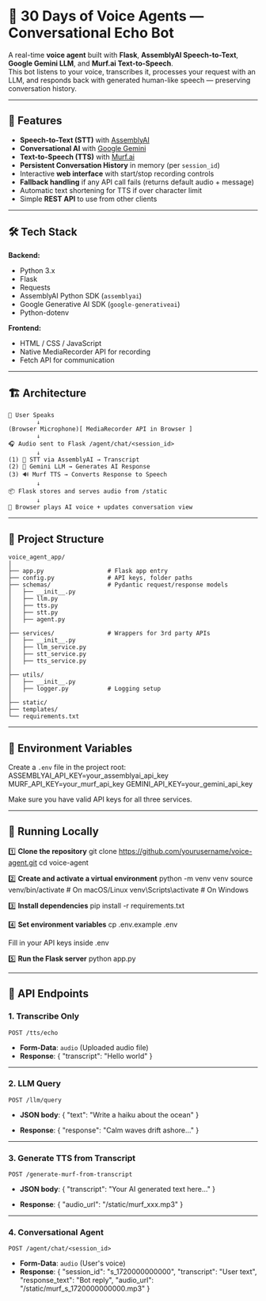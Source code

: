 # 🎤 30 Days of Voice Agents — Conversational Echo Bot

A real-time **voice agent** built with **Flask**, **AssemblyAI Speech-to-Text**, **Google Gemini LLM**, and **Murf.ai Text-to-Speech**.  
This bot listens to your voice, transcribes it, processes your request with an LLM, and responds back with generated human-like speech — preserving conversation history.

---

## 📌 Features

- **Speech-to-Text (STT)** with [AssemblyAI](https://www.assemblyai.com/)  
- **Conversational AI** with [Google Gemini](https://ai.google/google-gemini/)  
- **Text-to-Speech (TTS)** with [Murf.ai](https://murf.ai/)  
- **Persistent Conversation History** in memory (per `session_id`)  
- Interactive **web interface** with start/stop recording controls  
- **Fallback handling** if any API call fails (returns default audio + message)  
- Automatic text shortening for TTS if over character limit  
- Simple **REST API** to use from other clients

---

## 🛠️ Tech Stack

**Backend:**
- Python 3.x
- Flask
- Requests
- AssemblyAI Python SDK (`assemblyai`)
- Google Generative AI SDK (`google-generativeai`)
- Python-dotenv

**Frontend:**
- HTML / CSS / JavaScript
- Native MediaRecorder API for recording
- Fetch API for communication

---

## 🏗️ Architecture
    🎤 User Speaks
            ↓ 
    (Browser Microphone)[ MediaRecorder API in Browser ]
            ↓
    🎧 Audio sent to Flask /agent/chat/<session_id>
            ↓
    (1) 📜 STT via AssemblyAI → Transcript
    (2) 🤖 Gemini LLM → Generates AI Response
    (3) 🔊 Murf TTS → Converts Response to Speech
            ↓
    📦 Flask stores and serves audio from /static
            ↓
    🔁 Browser plays AI voice + updates conversation view


---

## 📂 Project Structure

    voice_agent_app/
    │
    ├── app.py                  # Flask app entry
    ├── config.py               # API keys, folder paths
    ├── schemas/                # Pydantic request/response models
    │   ├── __init__.py
    │   ├── llm.py
    │   ├── tts.py
    │   ├── stt.py
    │   ├── agent.py
    │
    ├── services/               # Wrappers for 3rd party APIs
    │   ├── __init__.py
    │   ├── llm_service.py
    │   ├── stt_service.py
    │   ├── tts_service.py
    │
    ├── utils/                  
    │   ├── __init__.py
    │   ├── logger.py           # Logging setup
    │
    ├── static/
    ├── templates/
    └── requirements.txt


---

## 🔑 Environment Variables

Create a `.env` file in the project root:
    ASSEMBLYAI_API_KEY=your_assemblyai_api_key
    MURF_API_KEY=your_murf_api_key
    GEMINI_API_KEY=your_gemini_api_key


Make sure you have valid API keys for all three services.

---

## 🚀 Running Locally

1️⃣ **Clone the repository**
git clone https://github.com/yourusername/voice-agent.git
cd voice-agent


2️⃣ **Create and activate a virtual environment**
python -m venv venv
source venv/bin/activate # On macOS/Linux
venv\Scripts\activate # On Windows


3️⃣ **Install dependencies**
pip install -r requirements.txt


4️⃣ **Set environment variables**
cp .env.example .env

Fill in your API keys inside .env


5️⃣ **Run the Flask server**
python app.py


---

## 📡 API Endpoints

### **1. Transcribe Only**
`POST /tts/echo`
- **Form-Data**: `audio` (Uploaded audio file)
- **Response**:
    {
    "transcript": "Hello world"
    }

---

### **2. LLM Query**
`POST /llm/query`
- **JSON body**:
    {
    "text": "Write a haiku about the ocean"
    }

- **Response**:
    {
    "response": "Calm waves drift ashore..."
    }


---

### **3. Generate TTS from Transcript**
`POST /generate-murf-from-transcript`
- **JSON body**:
    {
    "transcript": "Your AI generated text here..."
    }

- **Response**:
    {
    "audio_url": "/static/murf_xxx.mp3"
    }
    

---

### **4. Conversational Agent**
`POST /agent/chat/<session_id>`
- **Form-Data**: `audio` (User's voice)
- **Response**:
{
"session_id": "s_1720000000000",
"transcript": "User text",
"response_text": "Bot reply",
"audio_url": "/static/murf_s_1720000000000.mp3"
}



